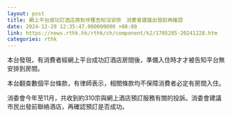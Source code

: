 ```yaml
---
layout: post
title: 網上平台成功訂酒店房到埗獲告知沒安排　消委會建議出發前再確認
date: 2024-12-28 12:35:47.000000000 +08:00
link: https://news.rthk.hk/rthk/ch/component/k2/1785285-20241228.htm
categories: rthk
---
```


本台發現，有消費者經網上平台成功訂酒店房間後，準備入住時才才被告知平台無安排到房間。

本台翻查數個平台條款，有律師表示，相關條款均不保障消費者必定有房間入住。

消委會今年至11月，共收到約310宗與網上酒店預訂服務有關的投訴。消委會建議市民出發前聯絡酒店，再確認預訂是否成功。
